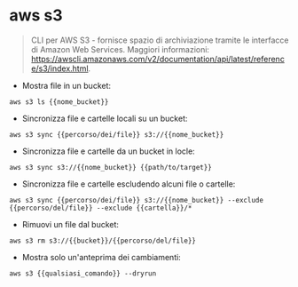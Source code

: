 # aws s3

> CLI per AWS S3 - fornisce spazio di archiviazione tramite le interfacce di Amazon Web Services.
> Maggiori informazioni: <https://awscli.amazonaws.com/v2/documentation/api/latest/reference/s3/index.html>.

- Mostra file in un bucket:

`aws s3 ls {{nome_bucket}}`

- Sincronizza file e cartelle locali su un bucket:

`aws s3 sync {{percorso/dei/file}} s3://{{nome_bucket}}`

- Sincronizza file e cartelle da un bucket in locle:

`aws s3 sync s3://{{nome_bucket}} {{path/to/target}}`

- Sincronizza file e cartelle escludendo alcuni file o cartelle:

`aws s3 sync {{percorso/dei/file}} s3://{{nome_bucket}} --exclude {{percorso/del/file}} --exclude {{cartella}}/*`

- Rimuovi un file dal bucket:

`aws s3 rm s3://{{bucket}}/{{percorso/del/file}}`

- Mostra solo un'anteprima dei cambiamenti:

`aws s3 {{qualsiasi_comando}} --dryrun`
